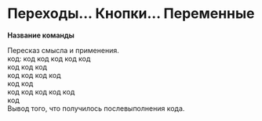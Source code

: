 # Переходы... Кнопки... Переменные

**Название команды**

Пересказ смысла и применения.  
код:
    код код код код код  
    код код код   
    код код код код   
    код код   
    код код код код код   
    код   
 Вывод того, что получилось послевыполнения кода.
